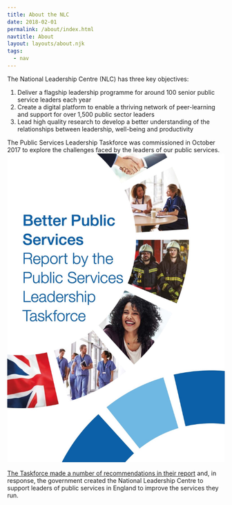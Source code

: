 ```yaml
---
title: About the NLC
date: 2018-02-01
permalink: /about/index.html
navtitle: About
layout: layouts/about.njk
tags:
  - nav
---
```


The National Leadership Centre (NLC) has three key objectives:

<ol class="big-numbered-list">
<li>Deliver a flagship leadership programme for around 100 senior public service leaders each year</li>

<li>Create a digital platform to enable a thriving network of peer-learning and support for over 1,500 public sector leaders</li>

<li>Lead high quality research to develop a better understanding of the relationships between leadership, well-being and productivity</li>
</ol>
<p class="taskforce-report taskforce-report--with-image">
The Public Services Leadership Taskforce was commissioned in October 2017 to explore the challenges faced by the leaders of our public services.
  <a href="https://www.gov.uk/government/publications/national-leadership-centre" class="taskforce-report__image" target="_blank">
    <img src="/static/img/taskforce-report.jpg" alt="Taskforce report" />
  </a>
</p>

<p class="taskforce-report">
<a href="https://www.gov.uk/government/publications/national-leadership-centre">The Taskforce made a number of recommendations in their report</a> and, in response, the government created the National Leadership Centre to support leaders of public services in England to improve the services they run.</p>
